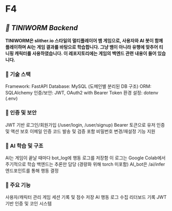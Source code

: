 # F4

## *🐍 TINIWORM Backend*

**TINIWORM은 slither.io 스타일의 멀티플레이어 뱀 게임으로, 사용자와 AI 봇이 함께 플레이하며 AI는 게임 결과를 바탕으로 학습합니다. 그냥 뱀이 아니라 유행에 맞추어 티니핑 캐릭터를 사용하였습니다. 이 레포지토리에는 게임의 백엔드 관련 내용이 들어 있습니다.**

### 🌟 기술 스택
Framework: FastAPI
Database: MySQL (도메인별 분리된 DB 구조)
ORM: SQLAlchemy
인증/보안: JWT, OAuth2 with Bearer Token
환경 설정: dotenv (.env)

### 🔐 인증 및 보안
JWT 기반 로그인/회원가입 (/user/login, /user/signup)
Bearer 토큰으로 유저 인증 및 액션 보호
이메일 인증 코드 발송 및 검증 포함
비밀번호 변경/재설정 기능 지원

### 🧠 AI 학습 및 구조
AI는 게임이 끝날 때마다 bot_log에 행동 로그를 저장함
이 로그는 Google Colab에서 주기적으로 학습
백엔드는 추론만 담당 (경량화 위해 torch 미포함)
AI_bot은 /ai/infer 엔드포인트를 통해 행동 결정

### 🚀 주요 기능
사용자/캐릭터 관리
게임 세션 기록 및 점수 저장
AI 행동 로그 수집
리더보드 기록
JWT 기반 인증 및 코인 시스템
